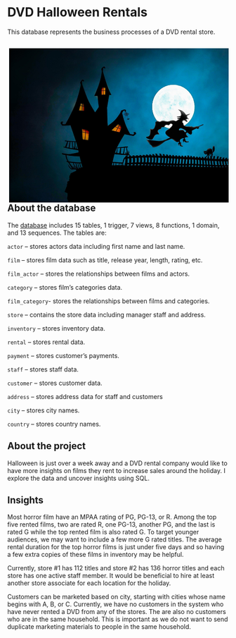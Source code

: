 # DVD Halloween Rentals
This database represents the business processes of a DVD rental store.
## <img align="right" width="500" height="350" src="https://github.com/CoolBeansProgramming/DVD-Rentals/blob/main/halloween.jpg?raw=true">

## About the database 

The [database](https://www.postgresqltutorial.com/postgresql-getting-started/postgresql-sample-database/) includes 15 tables, 1 trigger, 7 views, 8 functions, 1 domain, and 13 sequences. The tables are: 

`actor` – stores actors data including first name and last name. 

`film` – stores film data such as title, release year, length, rating, etc.

`film_actor` – stores the relationships between films and actors.

`category` – stores film’s categories data.

`film_category`- stores the relationships between films and categories.

`store` – contains the store data including manager staff and address.

`inventory` – stores inventory data.

`rental` – stores rental data.

`payment` – stores customer’s payments.

`staff` – stores staff data.

`customer` – stores customer data.

`address` – stores address data for staff and customers

`city` – stores city names.

`country` – stores country names.

## About the project 
Halloween is just over a week away and a DVD rental company would like to have more insights on films they rent to increase sales around the holiday. I explore the data and uncover insights using SQL. 

## Insights 

Most horror film have an MPAA rating of PG, PG-13, or R. Among the top five rented films, two are rated R, one PG-13, another PG, and the last is rated G while the top rented film is also rated G. To target younger audiences, we may want to include a few more G rated titles. The average rental duration for the top horror films is just under five days and so having a few extra copies of these films in inventory may be helpful. 

Currently, store #1 has 112 titles and store #2 has 136 horror titles and each store has one active staff member. It would be beneficial to hire at least another store associate for each location for the holiday. 

Customers can be marketed based on city, starting with cities whose name begins with A, B, or C. Currently, we have no customers in the system who have never rented a DVD from any of the stores. The are also no customers who are in the same household. This is important as we do not want to send duplicate marketing materials to people in the same household. 


